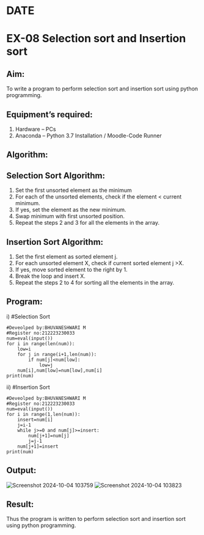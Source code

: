 # DATE
# EX-08 Selection sort and Insertion sort
## Aim:
To write a program to perform selection sort and insertion sort using python programming.
## Equipment’s required:
1.	Hardware – PCs
2.	Anaconda – Python 3.7 Installation / Moodle-Code Runner
## Algorithm:
## Selection Sort Algorithm:
1.	Set the first unsorted element as the minimum
2.	For each of the unsorted elements, check if the element < current minimum.
3.	If yes, set the element as the new minimum.
4.	Swap minimum with first unsorted position.
5.	Repeat the steps 2 and 3 for all the elements in the array.
## Insertion Sort Algorithm:
1.	Set the first element as sorted element j.
2.	For each unsorted element X, check if current sorted element j >X.
3.	If yes, move sorted element to the right by 1.
4.	Break the loop and insert X.
5.	Repeat the steps 2 to 4 for sorting all the elements in the array.
## Program:
i)	#Selection Sort
```
#Deveolped by:BHUVANESHWARI M
#Register no:212223230033
num=eval(input())
for i in range(len(num)):
    low=i
    for j in range(i+1,len(num)):
        if num[j]<num[low]:
            low=j
    num[i],num[low]=num[low],num[i]
print(num)
```
ii)	#Insertion Sort
```
#Deveolped by:BHUVANESHWARI M
#Register no:212223230033
num=eval(input())
for i in range(1,len(num)):
    insert=num[i]
    j=i-1
    while j>=0 and num[j]>=insert:
        num[j+1]=num[j]
        j=j-1
    num[j+1]=insert
print(num)
```

## Output:
![Screenshot 2024-10-04 103759](https://github.com/user-attachments/assets/eb13c079-00fe-4ad0-9ee2-0c05991280b7)
![Screenshot 2024-10-04 103823](https://github.com/user-attachments/assets/fbe1c954-9b52-43c6-b8da-4e9731ba973d)


## Result:
Thus the program is written to perform selection sort and insertion sort using python programming.
